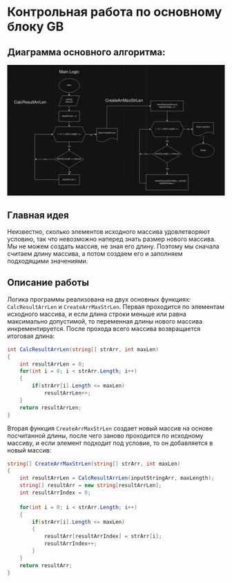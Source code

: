 # Контрольная работа по основному блоку GB

## Диаграмма основного алгоритма:
![](pictures/main_logic.png)

## Главная идея
Неизвестно, сколько элементов исходного массива удовлетворяют условию, так что невозможно наперед знать размер нового массива.
Мы не можем создать массив, не зная его длину. Поэтому мы сначала считаем длину массива, а потом создаем его и заполняем подходящими значениями.

## Описание работы
Логика программы реализована на двух основных функциях: `CalcResultArrLen` и `CreateArrMaxStrLen`.
Первая проходится по элементам исходного массива, и если длина строки меньше или равна максимально допустимой, то переменная длины нового массива инкрементируется. После прохода всего массива возвращается итоговая длина:
```c#
int CalcResultArrLen(string[] strArr, int maxLen)
{
    int resultArrLen = 0;
    for(int i = 0; i < strArr.Length; i++)
    {
        if(strArr[i].Length <= maxLen)
            resultArrLen++;
    }
    return resultArrLen;
}
```
Вторая функция `CreateArrMaxStrLen` создает новый массив на основе посчитанной длины, после чего заново проходится по исходному массиву, и если элемент подходит под условие, то он добавляется в новый массив:
```c#
string[] CreateArrMaxStrLen(string[] strArr, int maxLen)
{
    int resultArrLen = CalcResultArrLen(inputStringArr, maxLength);
    string[] resultArr = new string[resultArrLen];
    int resultArrIndex = 0;

    for(int i = 0; i < strArr.Length; i++)
    {
        if(strArr[i].Length <= maxLen)
        {
            resultArr[resultArrIndex] = strArr[i];
            resultArrIndex++;
        }
    }
    return resultArr;
}
```
